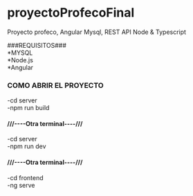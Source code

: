 # proyectoProfecoFinal
Proyecto profeco, Angular Mysql, REST API Node &amp; Typescript

###REQUISITOS###<br />
*MYSQL<br />
*Node.js<br />
*Angular<br />

### COMO ABRIR EL PROYECTO<br />
-cd server<br />
-npm run build<br />

#### ///----Otra terminal----///<br />
-cd server<br />
-npm run dev<br />

#### ///----Otra terminal----///<br />
-cd frontend<br />
-ng serve<br />
